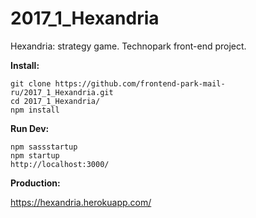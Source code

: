 # 2017_1_Hexandria
Hexandria: strategy game. Technopark front-end project.

<b>Install:</b>
````
git clone https://github.com/frontend-park-mail-ru/2017_1_Hexandria.git
cd 2017_1_Hexandria/
npm install
````

<b>Run Dev:</b>
````
npm sassstartup
npm startup
http://localhost:3000/
````
<b>Production:</b>

https://hexandria.herokuapp.com/


